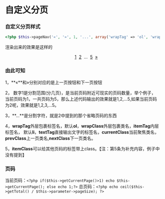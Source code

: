 <style>.page-navigator { display: flex; justify-content: center; align-items: center; gap: 8px;} .page-navigator > li { list-style: none; margin: 0; padding: 0; } .page-navigator > li + li { margin-top: 0 }</style>
# 自定义分页

### 自定义分页样式

```php
<?php $this->pageNav('«', '»', 1, '...', array('wrapTag' => 'ol', 'wrapClass' => 'page-navigator', 'itemTag' => 'li', 'textTag' => 'span', 'currentClass' => 'current', 'prevClass' => 'prev', 'nextClass' => 'next',)); ?>
```
渲染出来的效果是这样的

<ol class="page-navigator"><li class="current"><a href="http://example.com/page/1/">1</a></li><li><a href="http://example.com/page/2/">2</a></li><li><span>...</span></li><li><a href="http://example.com/page/5/">5</a></li><li class="next"><a href="http://example.com/page/2/">»</a></li></ol>

### 由此可知

1，**«**和»分别对应的是上一页按钮和下一页按钮

2， 数字1是分割范围(分几页)，是当前页码附近可现实的页码数量，举个例子，当前页码为1，一共页码为5，那么上述代码输出的效果就是1,2,...5,如果当前页码为2呢，效果就是1,2,3,...5。

3，**...**是分割字符，就是2中提到的那个省略页码的东西

4，**wrapTag**外层包裹标签名，默认**ol**，**wrapClass**外层包裹类名，**itemTag**内层标签名， 默认**li**，**textTag**直接输出文字的标签名，**currentClass**当前聚焦类名，**prevClass**上一页类名,**nextClass**下一页类名。

5，**itemClass**可以给其他页码的标签带上class。【注：第5条为补充内容，例子中没有提到】

### 页码

当前页码：`<?php if($this->getCurrentPage()>1) echo $this->getCurrentPage(); else echo 1;?>`
总页码：`<?php echo ceil($this->getTotal() / $this->parameter->pageSize); ?>`
